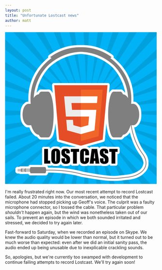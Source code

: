 ```yaml
---
layout: post
title: "Unfortunate Lostcast news"
author: matt
---
```

<div class="full-frame">
	<img alt="Lostcast logo" src="/media/images/lostcast/500x500.jpg">
</div>

I'm really frustrated right now. Our most recent attempt to record Lostcast failed. About 20 minutes into the conversation, we noticed that the microphone had stopped picking up Geoff's voice. The culprit was a faulty microphone connector, so I tossed the cable. That particular problem _shouldn't_ happen again, but the wind was nonetheless taken out of our sails. To prevent an episode in which we both sounded irritated and stressed, we decided to try again later.

Fast-forward to Saturday, when we recorded an episode on Skype. We knew the audio quality would be lower than normal, but it turned out to be much worse than expected: even after we did an initial sanity pass, the audio ended up being unusable due to inexplicable crackling sounds.

So, apologies, but we're currently too swamped with development to continue failing attempts to record Lostcast. We'll try again soon!
